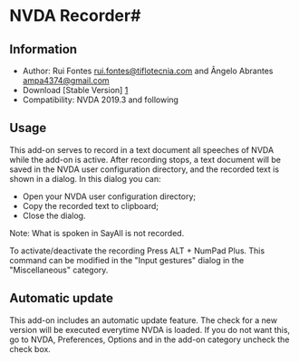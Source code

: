 # NVDA Recorder#

## Information
* Author: Rui Fontes <rui.fontes@tiflotecnia.com> and  Ângelo Abrantes <ampa4374@gmail.com>
* Download [Stable Version] [1]
* Compatibility: NVDA 2019.3 and following

## Usage
This add-on serves to record in a text document all speeches of NVDA while the add-on is active.
After recording stops, a text document will be saved in the NVDA user configuration directory, and the recorded text is shown in a dialog.
In this dialog you can:
* Open your NVDA user configuration directory;
* Copy the recorded text to clipboard;
* Close the dialog.

Note: What is spoken in SayAll is not recorded.

To activate/deactivate the recording Press ALT + NumPad Plus.
This command can be modified in the "Input gestures" dialog in the "Miscellaneous" category.


## Automatic update

This add-on includes an automatic update feature.
The check for a new version will be executed everytime NVDA is loaded.
If you do not want this, go to NVDA, Preferences, Options and in the add-on category uncheck the check box.


[1]: https://github.com/ruifontes/NVDARecorder/releases/download/2023.03/NVDARecorder-2023.03.nvda-addon

